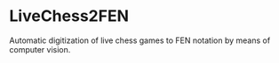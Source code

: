 # LiveChess2FEN
Automatic digitization of live chess games to FEN notation by means of computer vision.
